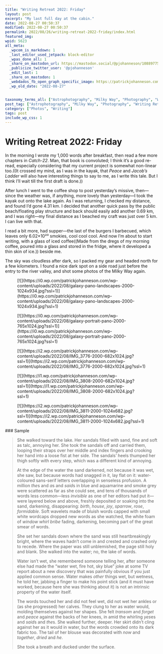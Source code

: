 ```yaml
---
title: "Writing Retreat 2022: Friday"
layout: post
excerpt: "My last full day at the cabin."
date: 2022-08-27 00:50:37
modified: 2022-08-27 00:50:37
permalink: 2022/08/26/writing-retreat-2022-friday/index.html
featured_img: 
wpid: 5623
all_meta: 
  _wpcom_is_markdown: 1
  _last_editor_used_jetpack: block-editor
  _wpas_done_all: 1
  _share_on_mastodon_url: https://mastodon.social/@pjohanneson/108897754536492321
  _publicize_twitter_user: '@pjohanneson'
  _edit_last: 1
  _share_on_mastodon: 1
  _webdados_fb_open_graph_specific_image: https://patrickjohanneson.com/wp-content/uploads/2022/08/IMG_3811-2000.jpg
  _wp_old_date: "2022-08-27"
  
  
taxonomy_terms_all: ["Astrophotography", "Milky Way", "Photography", "Writing Retreat", "Photos", "Writing"]
post_tag: ["Astrophotography", "Milky Way", "Photography", "Writing Retreat"]
category: ["Photos", "Writing"]
tags: post
include_wp_css: 1
---
```


# Writing Retreat 2022: Friday

In the morning I wrote my 1,000 words after breakfast, then read a few more chapters in *Catch-22*. Man, that book is convoluted; I think it’s a good re-read, especially considering that my current project is somewhat non-linear too.((It crossed my mind, as I was in the kayak, that *Peace* and *Jacob’s Ladder* will also have interesting things to say to me, as I write this tale. But I think I’ll wait till the first draft is done.))

After lunch I went to the coffee shop to post yesterday’s missive, then—since the weather was, if anything, more lovely than yesterday—I took the kayak out onto the lake again. As I was returning, I checked my distance, and found I’d gone 4.31 km. I decided that another quick pass by the public beach/floating play structure and back should easily add another 0.69 km, and I was right—my final distance as I beached my craft was just over 5 km. I can live with that.

I read a bit more, had supper—the last of the burgers I barbecued, which leaves only 6.02×10²³ smokies, cool cool cool. And now I’m about to start writing, with a glass of iced coffee((Made from the dregs of my morning coffee, poured into a glass and stored in the fridge, where it developed a thin skin of ice.)) beside me.

The sky was cloudless after dark, so I packed my gear and headed north for a few kilometers. I found a nice dark spot on a side road just before the entry to the river valley, and shot some photos of the Milky Way again.

<div class="wp-block-jetpack-tiled-gallery aligncenter is-style-rectangular"><div class="tiled-gallery__gallery"><div class="tiled-gallery__row"><div class="tiled-gallery__col" style="flex-basis:59.44478%"><figure class="tiled-gallery__item">[![](https://i0.wp.com/patrickjohanneson.com/wp-content/uploads/2022/08/galaxy-pano-landscapes-2000-1024x934.jpg?ssl=1)](https://i0.wp.com/patrickjohanneson.com/wp-content/uploads/2022/08/galaxy-pano-landscapes-2000-1024x934.jpg?ssl=1)</figure></div><div class="tiled-gallery__col" style="flex-basis:40.55522%"><figure class="tiled-gallery__item">[![](https://i0.wp.com/patrickjohanneson.com/wp-content/uploads/2022/08/galaxy-portrait-pano-2000-765x1024.jpg?ssl=1)](https://i0.wp.com/patrickjohanneson.com/wp-content/uploads/2022/08/galaxy-portrait-pano-2000-765x1024.jpg?ssl=1)</figure></div></div><div class="tiled-gallery__row"><div class="tiled-gallery__col" style="flex-basis:23.55692%"><figure class="tiled-gallery__item">[![](https://i2.wp.com/patrickjohanneson.com/wp-content/uploads/2022/08/IMG_3776-2000-682x1024.jpg?ssl=1)](https://i2.wp.com/patrickjohanneson.com/wp-content/uploads/2022/08/IMG_3776-2000-682x1024.jpg?ssl=1)</figure></div><div class="tiled-gallery__col" style="flex-basis:23.55692%"><figure class="tiled-gallery__item">[![](https://i1.wp.com/patrickjohanneson.com/wp-content/uploads/2022/08/IMG_3808-2000-682x1024.jpg?ssl=1)](https://i1.wp.com/patrickjohanneson.com/wp-content/uploads/2022/08/IMG_3808-2000-682x1024.jpg?ssl=1)</figure></div><div class="tiled-gallery__col" style="flex-basis:52.88617%"><figure class="tiled-gallery__item">[![](https://i2.wp.com/patrickjohanneson.com/wp-content/uploads/2022/08/IMG_3811-2000-1024x682.jpg?ssl=1)](https://i2.wp.com/patrickjohanneson.com/wp-content/uploads/2022/08/IMG_3811-2000-1024x682.jpg?ssl=1)</figure></div></div></div></div>### Sample

> She walked toward the lake. Her sandals filled with sand, fine and soft as talc, annoying her. She took the sandals off and carried them, looping their straps over her middle and index fingers and crooking her hand into a loose fist at her side. The sandals’ heels thumped her thigh softly with every step, which was a different kind of annoying.
> 
> At the edge of the water the sand darkened, not because it was wet, she saw, but because words had snagged in it, lay flat on it: water-coloured sans-serif letters overlapping in senseless profusion. A million *the*s and *a*s and *said*s in blue and aquamarine and smoke grey were scattered as far as she could see, and tens of thousands of words less common—less *invisible* as one of her editors had put it—were layered below and above, freshly deposited or soaking into the sand, darkening, disappearing: *birth*, *house*, *joy*, *sparrow*, *rose*, *formidable*. Soft wavelets made of bluish words capped with small white wordcaps dropped new words as she watched, the white foam of *window* *whirl* *bribe* fading, darkening, becoming part of the great smear of words.
> 
> She set her sandals down where the sand was still heartbreakingly bright, where the waves hadn’t come in and crested and crashed only to recede. Where the paper was still unblemished, the page still holy and blank. She walked into the water; no, the lake of words.
> 
> Water isn’t wet, she remembered someone telling her, after someone else had made the “water wet, fire hot, sky blue” joke at some TV report about a new discovery that was painfully obvious if you just applied common sense. Water makes *other* things wet, but wetness, he told her, jabbing a finger to make his point stick (and it must have worked, because here she was thinking about it) is not an intrinsic property of the water itself.
> 
> The words touched her and did not feel wet, did not wet her ankles or (as she progressed) her calves. They clung to her as water would, molding themselves against her shapes. She felt *transom* and *forget* and *peace* against the backs of her knees, in amid the whirling *yes*es and *said*s and *the*s. She walked further, deeper. Her skirt didn’t cling against her as it would in water, but the words crowded onto its dark fabric too. The tail of her blouse was decorated with *now* and *together*, *dried* and *he*.
> 
> She took a breath and ducked under the surface.